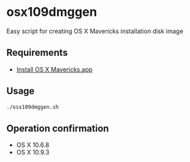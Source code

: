 osx109dmggen
========================================

Easy script for creating OS X Mavericks installation disk image

Requirements
----------------------------------------

-   [Install OS X Mavericks.app](https://itunes.apple.com/jp/app/os-x-mavericks/id675248567?l=en&mt=12&v0=WWW-APJP-ITUHOME-NEWAPPLICATIONS&ign-mpt=uo%3D2)

Usage
----------------------------------------

```sh
./osx109dmggen.sh
```

Operation confirmation
----------------------------------------

- OS X 10.6.8
- OS X 10.9.3
